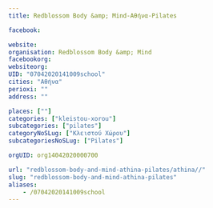 ```yaml
---
title: Redblossom Body &amp; Mind-Αθήνα-Pilates

facebook:

website:
organisation: Redblossom Body &amp; Mind
facebookorg:
websiteorg:
UID: "07042020141009school"
cities: "Αθήνα"
perioxi: ""
address: ""

places: [""]
categories: ["kleistou-xorou"]
subcategories: ["pilates"]
categoryNoSLug: ["Κλειστού Χώρου"]
subcategoriesNoSLug: ["Pilates"]

orgUID: org14042020000700

url: "redblossom-body-and-mind-athina-pilates/athina//"
slug: "redblossom-body-and-mind-athina-pilates"
aliases:
    - /07042020141009school
---
```





